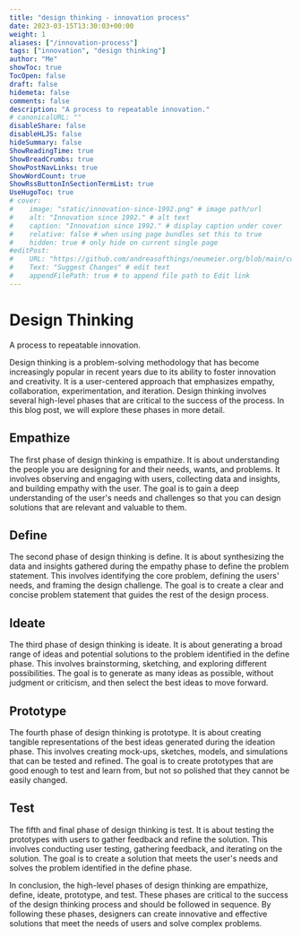 ```yaml
---
title: "design thinking - innovation process"
date: 2023-03-15T13:30:03+00:00
weight: 1
aliases: ["/innovation-process"]
tags: ["innovation", "design thinking"]
author: "Me"
showToc: true
TocOpen: false
draft: false
hidemeta: false
comments: false
description: "A process to repeatable innovation."
# canonicalURL: ""
disableShare: false
disableHLJS: false
hideSummary: false
ShowReadingTime: true
ShowBreadCrumbs: true
ShowPostNavLinks: true
ShowWordCount: true
ShowRssButtonInSectionTermList: true
UseHugoToc: true
# cover:
#    image: "static/innovation-since-1992.png" # image path/url
#    alt: "Innovation since 1992." # alt text
#    caption: "Innovation since 1992." # display caption under cover
#    relative: false # when using page bundles set this to true
#    hidden: true # only hide on current single page
#editPost:
#    URL: "https://github.com/andreasofthings/neumeier.org/blob/main/content/posts/innovation.md"
#    Text: "Suggest Changes" # edit text
#    appendFilePath: true # to append file path to Edit link
---
```


# Design Thinking

A process to repeatable innovation. 




Design thinking is a problem-solving methodology that has become increasingly popular in recent years due to its ability to foster innovation and creativity. It is a user-centered approach that emphasizes empathy, collaboration, experimentation, and iteration. Design thinking involves several high-level phases that are critical to the success of the process. In this blog post, we will explore these phases in more detail.

## Empathize

The first phase of design thinking is empathize. It is about understanding the people you are designing for and their needs, wants, and problems. It involves observing and engaging with users, collecting data and insights, and building empathy with the user. The goal is to gain a deep understanding of the user's needs and challenges so that you can design solutions that are relevant and valuable to them.

## Define

The second phase of design thinking is define. It is about synthesizing the data and insights gathered during the empathy phase to define the problem statement. This involves identifying the core problem, defining the users' needs, and framing the design challenge. The goal is to create a clear and concise problem statement that guides the rest of the design process.

## Ideate

The third phase of design thinking is ideate. It is about generating a broad range of ideas and potential solutions to the problem identified in the define phase. This involves brainstorming, sketching, and exploring different possibilities. The goal is to generate as many ideas as possible, without judgment or criticism, and then select the best ideas to move forward.

## Prototype

The fourth phase of design thinking is prototype. It is about creating tangible representations of the best ideas generated during the ideation phase. This involves creating mock-ups, sketches, models, and simulations that can be tested and refined. The goal is to create prototypes that are good enough to test and learn from, but not so polished that they cannot be easily changed.

## Test

The fifth and final phase of design thinking is test. It is about testing the prototypes with users to gather feedback and refine the solution. This involves conducting user testing, gathering feedback, and iterating on the solution. The goal is to create a solution that meets the user's needs and solves the problem identified in the define phase.

In conclusion, the high-level phases of design thinking are empathize, define, ideate, prototype, and test. These phases are critical to the success of the design thinking process and should be followed in sequence. By following these phases, designers can create innovative and effective solutions that meet the needs of users and solve complex problems.

